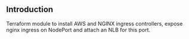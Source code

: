 ## Introduction
Terraform module to install AWS and NGINX ingress controllers, expose nginx ingress on NodePort and attach an NLB for this port.

<!-- BEGIN_TF_DOCS -->
<!-- END_TF_DOCS -->